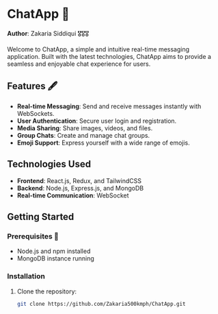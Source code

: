 # ChatApp  💬

**Author**: Zakaria Siddiqui 🎖️🎖️🎖️

Welcome to ChatApp, a simple and intuitive real-time messaging application. Built with the latest technologies, ChatApp aims to provide a seamless and enjoyable chat experience for users.


## Features  🖋️
- **Real-time Messaging**: Send and receive messages instantly with WebSockets.
- **User Authentication**: Secure user login and registration.
- **Media Sharing**: Share images, videos, and files.
- **Group Chats**: Create and manage chat groups.
- **Emoji Support**: Express yourself with a wide range of emojis.

## Technologies Used
- **Frontend**: React.js, Redux, and TailwindCSS
- **Backend**: Node.js, Express.js, and MongoDB
- **Real-time Communication**: WebSocket

## Getting Started

### Prerequisites 🍉
- Node.js and npm installed
- MongoDB instance running

### Installation
1. Clone the repository:
   ```bash
   git clone https://github.com/Zakaria500kmph/ChatApp.git
